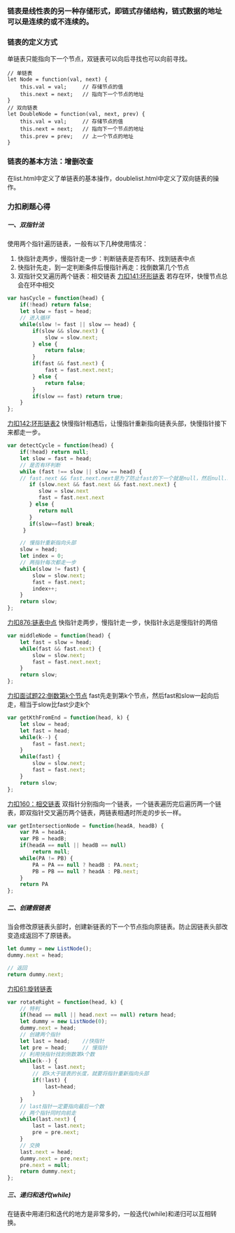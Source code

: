 ### 链表是线性表的另一种存储形式，即链式存储结构，链式数据的地址可以是连续的或不连续的。
### 链表的定义方式
单链表只能指向下一个节点，双链表可以向后寻找也可以向前寻找。
```
// 单链表
let Node = function(val, next) {
    this.val = val;     // 存储节点的值
    this.next = next;   // 指向下一个节点的地址
}
// 双向链表
let DoubleNode = function(val, next, prev) {
    this.val = val;     // 存储节点的值
    this.next = next;   // 指向下一个节点的地址
    this.prev = prev;   // 上一个节点的地址
}
```
### 链表的基本方法：增删改查
在list.html中定义了单链表的基本操作，doublelist.html中定义了双向链表的操作。
### 力扣刷题心得
##### 一、双指针法
使用两个指针遍历链表，一般有以下几种使用情况：
 1. 快指针走两步，慢指针走一步：判断链表是否有环、找到链表中点
 2. 快指针先走，到一定判断条件后慢指针再走：找倒数第几个节点
 3. 双指针交叉遍历两个链表：相交链表
[力扣141:环形链表](https://leetcode-cn.com/problems/linked-list-cycle/)
若存在环，快慢节点总会在环中相交
```javascript
var hasCycle = function(head) { 
    if(!head) return false;   
    let slow = fast = head;
    // 进入循环
    while(slow != fast || slow == head) {        
        if(slow && slow.next) {
            slow = slow.next;
        } else {
            return false;
        }
        if(fast && fast.next) {
            fast = fast.next.next;
        } else {
            return false;
        }  
        if(slow == fast) return true;     
    }
};
```
[力扣142:环形链表2](https://leetcode-cn.com/problems/linked-list-cycle-ii/)
快慢指针相遇后，让慢指针重新指向链表头部，快慢指针接下来都走一步。
```javascript
var detectCycle = function(head) { 
    if(!head) return null;   
    let slow = fast = head;
    // 是否有环判断
    while (fast !== slow || slow == head) {
    // fast.next && fast.next.next是为了防止fast的下一个就是null，然后null.next报错的情况
       if (slow.next && fast.next && fast.next.next) {
          slow = slow.next
          fast = fast.next.next
       } else {
          return null
       }
       if(slow==fast) break;
     }

    // 慢指针重新指向头部
    slow = head;
    let index = 0;
    // 两指针每次都走一步
    while(slow != fast) {        
        slow = slow.next;
        fast = fast.next;
        index++;
    }
    return slow;
};
```
[力扣876:链表中点](https://leetcode-cn.com/problems/middle-of-the-linked-list/)
快指针走两步，慢指针走一步，快指针永远是慢指针的两倍
```javascript
var middleNode = function(head) {
    let fast = slow = head;
    while(fast && fast.next) {
        slow = slow.next;
        fast = fast.next.next;
    }
    return slow;
};
```
[力扣面试题22:倒数第k个节点](https://leetcode-cn.com/problems/lian-biao-zhong-dao-shu-di-kge-jie-dian-lcof/)
fast先走到第k个节点，然后fast和slow一起向后走，相当于slow比fast少走k个
```javascript
var getKthFromEnd = function(head, k) {
    let slow = head;
    let fast = head;
    while(k--) {
        fast = fast.next;
    }
    while(fast) {
        slow = slow.next;
        fast = fast.next;
    }
    return slow;
};
```
[力扣160：相交链表](https://leetcode-cn.com/problems/intersection-of-two-linked-lists/)
双指针分别指向一个链表，一个链表遍历完后遍历两一个链表，即双指针交叉遍历两个链表，两链表相遇时所走的步长一样。
```javascript
var getIntersectionNode = function(headA, headB) {
    var PA = headA;
    var PB = headB;
    if(headA == null || headB == null) 
        return null;
    while(PA != PB) {
        PA = PA == null ? headB : PA.next;
        PB = PB == null ? headA : PB.next;
    }
    return PA
};
```

##### 二、创建假链表
当会修改原链表头部时，创建新链表的下一个节点指向原链表。防止因链表头部改变造成返回不了原链表。

```javascript
let dummy = new ListNode();
dummy.next = head;

// 返回
return dummy.next;
```
[力扣61:旋转链表](https://leetcode-cn.com/problems/rotate-list/)

```javascript
var rotateRight = function(head, k) {
    // 特判
    if(head == null || head.next == null) return head;
    let dummy = new ListNode(0);
    dummy.next = head;
    // 创建两个指针
    let last = head;    //快指针
    let pre = head;     // 慢指针
    // 利用快指针找到倒数第k个数
    while(k--) {
        last = last.next;
        // 若k大于链表的长度，就要将指针重新指向头部
        if(!last) {
            last=head;
        }
    }
    // last指针一定要指向最后一个数
    // 两个指针同时向前走
    while(last.next) {
        last = last.next;
        pre = pre.next;
    }
    // 交换
    last.next = head; 
    dummy.next = pre.next;
    pre.next = null;
    return dummy.next;
};
```
##### 三、递归和迭代(while)
在链表中用递归和迭代的地方是非常多的，一般迭代(while)和递归可以互相转换。

